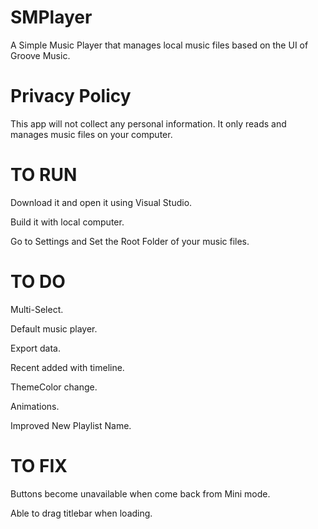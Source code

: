 # SMPlayer
A Simple Music Player that manages local music files based on the UI of Groove Music.

# Privacy Policy
This app will not collect any personal information. It only reads and manages music files on your computer.

# TO RUN
Download it and open it using Visual Studio.

Build it with local computer.

Go to Settings and Set the Root Folder of your music files.

# TO DO
Multi-Select.

Default music player.

Export data.

Recent added with timeline.

ThemeColor change.

Animations.

Improved New Playlist Name.

# TO FIX
Buttons become unavailable when come back from Mini mode.

Able to drag titlebar when loading.